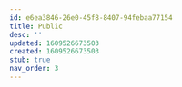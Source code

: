 ```yaml
---
id: e6ea3846-26e0-45f8-8407-94febaa77154
title: Public
desc: ''
updated: 1609526673503
created: 1609526673503
stub: true
nav_order: 3
---
```


